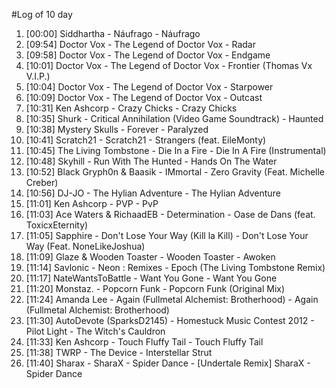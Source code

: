 #Log of 10 day

1. [00:00] Siddhartha - Náufrago - Náufrago
1. [09:54] Doctor Vox - The Legend of Doctor Vox - Radar
1. [09:58] Doctor Vox - The Legend of Doctor Vox - Endgame
1. [10:01] Doctor Vox - The Legend of Doctor Vox - Frontier (Thomas Vx V.I.P.)
1. [10:04] Doctor Vox - The Legend of Doctor Vox - Starpower
1. [10:09] Doctor Vox - The Legend of Doctor Vox - Outcast
1. [10:31] Ken Ashcorp - Crazy Chicks - Crazy Chicks
1. [10:35] Shurk - Critical Annihilation (Video Game Soundtrack) - Haunted
1. [10:38] Mystery Skulls - Forever - Paralyzed
1. [10:41] Scratch21 - Scratch21 - Strangers (feat. EileMonty)
1. [10:45] The Living Tombstone - Die In a Fire - Die In A Fire (Instrumental)
1. [10:48] Skyhill - Run With The Hunted - Hands On The Water
1. [10:52] Black Gryph0n & Baasik - IMmortal - Zero Gravity (Feat. Michelle Creber)
1. [10:56] DJ-JO - The Hylian Adventure - The Hylian Adventure
1. [11:01] Ken Ashcorp - PVP - PvP
1. [11:03] Ace Waters & RichaadEB - Determination - Oase de Dans (feat. ToxicxEternity)
1. [11:05] Sapphire - Don't Lose Your Way (Kill la Kill) - Don't Lose Your Way (Feat. NoneLikeJoshua)
1. [11:09] Glaze & Wooden Toaster - Wooden Toaster - Awoken
1. [11:14] Savlonic - Neon : Remixes - Epoch (The Living Tombstone Remix)
1. [11:17] NateWantsToBattle - Want You Gone - Want You Gone
1. [11:20] Monstaz. - Popcorn Funk - Popcorn Funk (Original Mix)
1. [11:24] Amanda Lee - Again (Fullmetal Alchemist: Brotherhood) - Again (Fullmetal Alchemist: Brotherhood)
1. [11:30] AutoDevote (SparksD2145) - Homestuck Music Contest 2012 - Pilot Light - The Witch's Cauldron
1. [11:33] Ken Ashcorp - Touch Fluffy Tail - Touch Fluffy Tail
1. [11:38] TWRP - The Device - Interstellar Strut
1. [11:40] Sharax - SharaX - Spider Dance - [Undertale Remix] SharaX - Spider Dance
